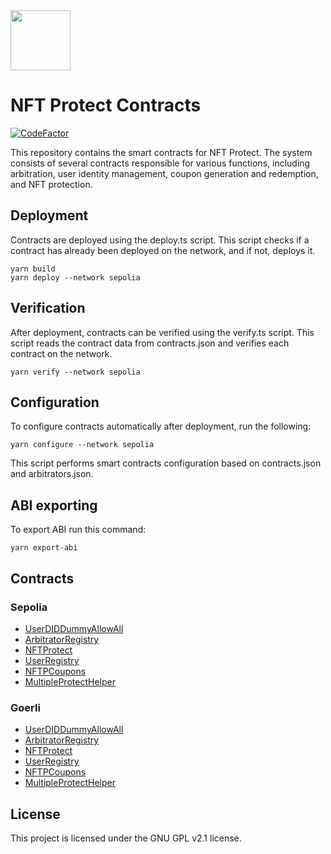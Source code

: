 <img src="https://github.com/NFT-Protect/.github/raw/main/profile/git-avatar.png" width="96">

# NFT Protect Contracts

[![CodeFactor](https://www.codefactor.io/repository/github/nftprotect/nftprotect-contracts/badge)](https://www.codefactor.io/repository/github/nftprotect/nftprotect-contracts)

This repository contains the smart contracts for NFT Protect. The system consists of several contracts responsible for various functions, including arbitration, user identity management, coupon generation and redemption, and NFT protection.

## Deployment

Contracts are deployed using the deploy.ts script. This script checks if a contract has already been deployed on the network, and if not, deploys it.
```shell
yarn build
yarn deploy --network sepolia
```

## Verification

After deployment, contracts can be verified using the verify.ts script. This script reads the contract data from contracts.json and verifies each contract on the network.
```shell
yarn verify --network sepolia
```

## Configuration

To configure contracts automatically after deployment, run the following:
```shell
yarn configure --network sepolia
```
This script performs smart contracts configuration based on contracts.json and arbitrators.json.

## ABI exporting
To export ABI run this command:
```shell
yarn export-abi
```

## Contracts
### Sepolia
- [UserDIDDummyAllowAll](https://sepolia.etherscan.io/address/0xc29da1a7998414374c05664fedc90ecbefbe5b2d)
- [ArbitratorRegistry](https://sepolia.etherscan.io/address/0x423f42f53f67356e7bc9093410303c68c8478fe7)
- [NFTProtect](https://sepolia.etherscan.io/address/0x9e652f34a8063de3627574da29c7e9baf5bb8a7d)
- [UserRegistry](https://sepolia.etherscan.io/address/0xc3dc0e74c92043a2712ce22f385f7b3d390bb695)
- [NFTPCoupons](https://sepolia.etherscan.io/address/0x142724c5bFcd293C9eFcD27Ee306Bb3Cc8bF15CD)
- [MultipleProtectHelper](https://sepolia.etherscan.io/address/0xb8debb6f543e502d7d2ddccadfee00cb86629447)

### Goerli
- [UserDIDDummyAllowAll](https://goerli.etherscan.io/address/0x53FeB2b6C816a88aB192a94113d03c5E17EB1fF2)
- [ArbitratorRegistry](https://goerli.etherscan.io/address/0x094c049f25d6ea178b3262887d37ad9da36b2355)
- [NFTProtect](https://goerli.etherscan.io/address/0x8732b75a23fefab3be8825ae87dffcb38760121f)
- [UserRegistry](https://goerli.etherscan.io/address/0x68deab39fb68a7c24d67d16b1f133809c41c008f)
- [NFTPCoupons](https://goerli.etherscan.io/address/0x6a204dDA156dafA6198A51241B21340627747402)
- [MultipleProtectHelper](https://goerli.etherscan.io/address/0xa84bc45959156e937590098c00334c632e8fe398)

## License

This project is licensed under the GNU GPL v2.1 license.
